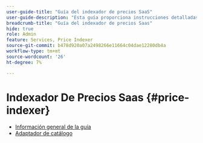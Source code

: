 ```yaml
---
user-guide-title: "Guía del indexador de precios SaaS"
user-guide-description: "Esta guía proporciona instrucciones detalladas para utilizar el indexador de precios SaaS."
breadcrumb-title: "Guía del indexador de precios Saas"
hide: true
role: Admin
feature: Services, Price Indexer
source-git-commit: b478d920a07a2498266e11664c04dae12280db4a
workflow-type: tm+mt
source-wordcount: '26'
ht-degree: 7%

---
```


# Indexador De Precios Saas {#price-indexer}

- [Información general de la guía](index.md)
- [Adaptador de catálogo](catalog-adapter.md)

